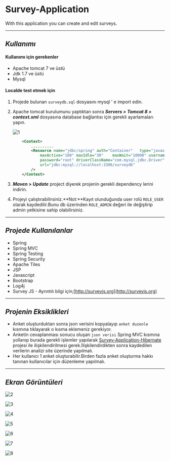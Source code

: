 # Survey-Application
With this application you can create and edit surveys.

<hr>

## *Kullanımı*
#### Kullanımı için gerekenler
- Apache tomcat 7 ve üstü
- Jdk 1.7 ve üstü
- Mysql
#### Localde test etmek için
1. Projede bulunan `surveydb.sql` dosyasını mysql ' e import edin. 
2. Apache tomcat kurulumunu yaptıktan sonra ***Servers > Tomcat 8 > context.xml*** dosyasına database bağlantısı için gerekli ayarlamaları yapın.

	![1](https://cloud.githubusercontent.com/assets/6229029/26834440/066a79ea-4ade-11e7-8d79-7539247bc352.png)
	
	```xml
		<Context>
			..........
			<Resource name="jdbc/spring" auth="Container" 	type="javax.sql.DataSource" 
				maxActive="100" maxIdle="30" 	maxWait="10000" username="root" 
				password="root" driverClassName="com.mysql.jdbc.Driver" 
				url="jdbc:mysql://localhost:3306/surveydb"
			/>
		</Context>
	```

3. ***Maven > Update*** project diyerek projenin gerekli dependency lerini indirin.
4. Projeyi çalıştırabilirsiniz.**Not:**Kayıt olunduğunda user rolü `ROLE_USER` olarak kaydedilir.Bunu db üzerinden `ROLE_ADMIN` değeri ile değiştirip admin yetkisine sahip olabilirsiniz.

<hr>

## *Projede Kullanılanlar*
- Spring
- Spring MVC
- Spring Testing
- Spring Security
- Apache Tiles
- JSP
- Javascript
- Bootstrap
- Log4j
- Survey JS - Ayrıntılı bilgi için;[http://surveyjs.org](http://surveyjs.org)

<hr>

## *Projenin Eksiklikleri*
- Anket oluşturduktan sonra json verisini kopyalayıp `anket duzenle` kısmına tıklayarak o kısma eklemeniz gerekiyor.
- Anketin cevaplanması sonucu oluşan `json verisi` Spring MVC kısmına yollanıp burada gerekli işlemler yapılarak [Survey-Application-Hibernate](https://github.com/cihangll/Survey-Application-Hibernate) projesi ile ilişkilendirilmesi gerek.İlişkilendirdikten sonra kaydedilen verilerin analizi site üzerinde yapılmalı.
- Her kullanıcı 1 anket oluşturabilir.Birden fazla anket oluşturma hakkı tanınan kullanıcılar için düzenleme yapılmalı.

<hr>

## *Ekran Görüntüleri*

![2](https://user-images.githubusercontent.com/6229029/26835969-3921ad8c-4ae2-11e7-8f2f-eeac947cf205.png)

![3](https://user-images.githubusercontent.com/6229029/26835982-3fdb8792-4ae2-11e7-9d84-3fbab08b9b8d.png)

![4](https://user-images.githubusercontent.com/6229029/26835984-420cf9e2-4ae2-11e7-804d-fae65200a541.png)

![5](https://user-images.githubusercontent.com/6229029/26835988-467a66cc-4ae2-11e7-82f6-92284e15ff48.png)

![6](https://user-images.githubusercontent.com/6229029/26835995-49a2c916-4ae2-11e7-8476-426050785a74.png)

![7](https://user-images.githubusercontent.com/6229029/26835997-4d6f57a8-4ae2-11e7-8bda-de0601bd962a.png)

![8](https://user-images.githubusercontent.com/6229029/26836000-50372222-4ae2-11e7-85fc-bb642efe14a5.png)


